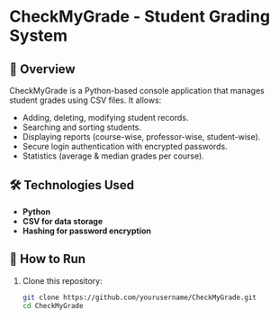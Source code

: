 # CheckMyGrade - Student Grading System

## 📌 Overview
CheckMyGrade is a Python-based console application that manages student grades using CSV files. It allows:
- Adding, deleting, modifying student records.
- Searching and sorting students.
- Displaying reports (course-wise, professor-wise, student-wise).
- Secure login authentication with encrypted passwords.
- Statistics (average & median grades per course).

## 🛠️ Technologies Used
- **Python**
- **CSV for data storage**
- **Hashing for password encryption**

## 🚀 How to Run
1. Clone this repository:
   ```sh
   git clone https://github.com/yourusername/CheckMyGrade.git
   cd CheckMyGrade

